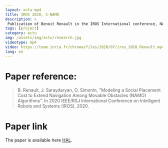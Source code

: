 ```yaml
---
layout: actu-mp4
title: IROS 2020, S-NAMO
description: > 
 Publication of Benoit Renault in the IROS International conference, NAMO (NavigationAmong Movable Obstacles) is a domain where robots move objets in order to reach their objectives.This paper, Modeling a Social Placement Cost to Extend NavigationAmong Movable Obstacles (NAMO) Algorithms, intends to optimize object placement choices regarding some social constraints (not in the middle, narrow is worth, not breaking room connectivity).
tags: [project]
category: actu
img: /assets/img/actu/research.jpg
videotype: mp4
video: https://team.inria.fr/chroma/files/2020/07/iros_2020_Renault.mp4
lang: en
---
```

# Paper reference:
> B. Renault, J. Saraydaryan, O. Simonin, "Modeling a Social Placement Cost to Extend Navigation Among Movable Obstacles (NAMO) Algorithms". In 2020 IEEE/RSJ International Conference on Intelligent Robots and Systems (IROS), 2020.

# Paper link
The paper is available here [HAL](https://hal.archives-ouvertes.fr/hal-02912925/document).

